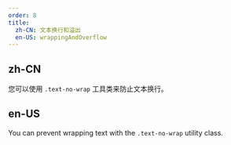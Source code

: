 ```yaml
---
order: 8
title:
  zh-CN: 文本换行和溢出
  en-US: wrappingAndOverflow
---
```


## zh-CN

您可以使用 `.text-no-wrap` 工具类来防止文本换行。

## en-US

You can prevent wrapping text with the `.text-no-wrap` utility class.